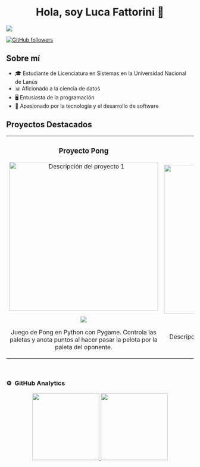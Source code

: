 <div align="center">
<h1 align="center">Hola, soy Luca Fattorini 👋</h1>
</div>
<img src="https://tu-imagen.png">

[![GitHub followers](https://img.shields.io/github/followers/lucafattorinii?style=social)](https://github.com/lucafattorinii)

## Sobre mí

- 🎓 Estudiante de Licenciatura en Sistemas en la Universidad Nacional de Lanús
- 📊 Aficionado a la ciencia de datos
- 🖥️ Entusiasta de la programación
- 🌱 Apasionado por la tecnología y el desarrollo de software

## Proyectos Destacados

<table>
<tr>
<td width="50%">
<h3 align="center">Proyecto Pong</h3>
<div align="center">
<a href="https://github.com/lucafattorinii/Pong" target="_blank"><img src="https://ruta-a-la-imagen.jpg" width="400" alt="Descripción del proyecto 1"></a>
<p>
<a href="https://github.com/lucafattorinii/Pong" target="_blank">
<img src="https://img.shields.io/badge/CÓDIGO-ff9?style=for-the-badge&logo=github&logoColor=black">
</a>

</p>
<p>Juego de Pong en Python con Pygame. Controla las paletas y anota puntos al hacer pasar la pelota por la paleta del oponente.</p>
</div>
</td>

<td width="50%">
<h3 align="center">Proyecto 2</h3>
<div align="center">
<a href="https://github.com/tu-usuario/proyecto-2" target="_blank"><img src="https://ruta-a-la-imagen.jpg" width="400" alt="Descripción del proyecto 2"></a>
<p>
<a href="https://github.com/tu-usuario/proyecto-2" target="_blank">
<img src="https://img.shields.io/badge/CÓDIGO-ff9?style=for-the-badge&logo=github&logoColor=black">
</a>
<a href="https://youtu.be/enlace-al-video" target="_blank">
<img src="https://img.shields.io/badge/-YouTube-red?style=for-the-badge&color=fbfc40">
</a>
</p>
<p>Descripción breve del proyecto y sus tecnologías utilizadas.</p>
</div>
</td>
</tr>
</table>

<br>

### ⚙️ &nbsp;GitHub Analytics

<p align="center">
<a href="https://github.com/lucafattorinii">
  <img height="180em" src="https://github-readme-stats-eight-theta.vercel.app/api?username=lucafattorinii&show_icons=true&theme=algolia&include_all_commits=true&count_private=true"/>
  <img height="180em" src="https://github-readme-stats-eight-theta.vercel.app/api/top-langs/?username=lucafattorini&layout=compact&langs_count=8&theme=algolia"/>
</a>
</p>
